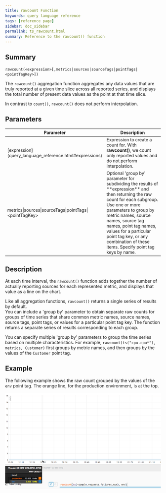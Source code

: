 ```yaml
---
title: rawcount Function
keywords: query language reference
tags: [reference page]
sidebar: doc_sidebar
permalink: ts_rawcount.html
summary: Reference to the rawcount() function
---
```

## Summary
```
rawcount(<expression>[,metrics|sources|sourceTags|pointTags|<pointTagKey>])
```

The `rawcount()` aggregation function aggregates any data values that are truly reported at a given time slice across all reported series, and displays the total number of present data values as the point at that time slice.

In contrast to `count()`, `rawcount()` does not perform interpolation.


## Parameters
<table>
<tbody>
<thead>
<tr><th width="20%">Parameter</th><th width="80%">Description</th></tr>
</thead>
<tr>
<td markdown="span"> [expression](query_language_reference.html#expressions)</td>
<td>Expression to create a count for. With <strong>rawcount()</strong>, we count only reported values and do not perform interpolation. </td></tr>
<tr>
<td>metrics&vert;sources&vert;sourceTags&vert;pointTags&vert;&lt;pointTagKey&gt;</td>
<td markdown="span">Optional 'group by' parameter for subdividing the results of **expression** and then returning the raw count for each subgroup.
Use one or more parameters to group by metric names, source names, source tag names, point tag names, values for a particular point tag key, or any combination of these items. Specify point tag keys by name.</td>
</tr>
</tbody>
</table>

## Description

At each time interval, the `rawcount()` function adds together the number of actually reporting sources for each represented metric, and displays that value as a line on the chart.

Like all aggregation functions, `rawcount()` returns a single series of results by default.  
You can include a 'group by' parameter to obtain separate raw counts for groups of time series that share common metric names, source names, source tags, point tags, or values for a particular point tag key. 
The function returns a separate series of results corresponding to each group.

You can specify multiple 'group by' parameters to group the time series based on multiple characteristics. For example, `rawcount(ts("cpu.cpu*"), metrics, Customer)` first groups by metric names, and then groups by the values of the `Customer` point tag.
## Example

The following example shows the raw count grouped by the values of the `env` point tag. The orange line, for the production environment, is at the top.

![rawcount example](images/ts_rawcount.png)
